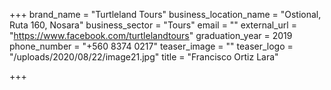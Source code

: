 +++
brand_name = "Turtleland Tours"
business_location_name = "Ostional, Ruta 160, Nosara"
business_sector = "Tours"
email = ""
external_url = "https://www.facebook.com/turtlelandtours"
graduation_year = 2019
phone_number = "+560 8374 0217"
teaser_image = ""
teaser_logo = "/uploads/2020/08/22/image21.jpg"
title = "Francisco Ortiz Lara"

+++
